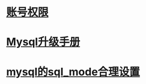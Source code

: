 # [账号权限](account_permissions.md)

# [Mysql升级手册](mysql_upgrade.md)

# [mysql的sql_mode合理设置](mysql_mode.md) 

